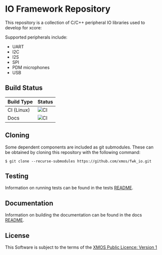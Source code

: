 # IO Framework Repository

This repository is a collection of C/C++ peripheral IO libraries used to develop for xcore:

Supported peripherals include:

- UART
- I2C
- I2S
- SPI
- PDM microphones
- USB

## Build Status

Build Type       |    Status     |
-----------      | --------------|
CI (Linux)       | ![CI](https://github.com/xmos/fwk_io/actions/workflows/ci.yml/badge.svg?branch=develop&event=push) |
Docs             | ![CI](https://github.com/xmos/fwk_io/actions/workflows/docs.yml/badge.svg?branch=develop&event=push) |

## Cloning

Some dependent components are included as git submodules. These can be obtained by cloning this repository with the following command:

    $ git clone --recurse-submodules https://github.com/xmos/fwk_io.git

## Testing

Information on running tests can be found in the tests [README](https://github.com/xmos/fwk_io/blob/develop/test/README.rst).

## Documentation

Information on building the documentation can be found in the docs [README](https://github.com/xmos/fwk_io/blob/develop/doc/README.rst).

## License

This Software is subject to the terms of the [XMOS Public Licence: Version 1](https://github.com/xmos/fwk_io/blob/develop/LICENSE.rst)
